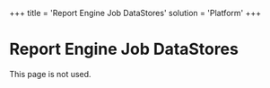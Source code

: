 +++
title = 'Report Engine Job DataStores'
solution = 'Platform'
+++

# Report Engine Job DataStores

This page is not used.
